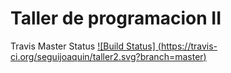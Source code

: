 # Taller de programacion II

Travis Master Status
[![Build Status] (https://travis-ci.org/seguijoaquin/taller2.svg?branch=master)](https://travis-ci.org/seguijoaquin/taller2.svg?branch=master)

